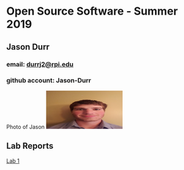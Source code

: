 # Open Source Software - Summer 2019
## Jason Durr

### email: durrj2@rpi.edu
### github account: Jason-Durr
Photo of Jason <img src="20170802_163220.jpg" width ="200" height="100">


## Lab Reports
[Lab 1](labs/lab-01/report.md)
